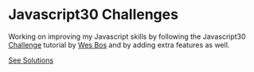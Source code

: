 # Javascript30 Challenges

Working on improving my Javascript skills by following the Javascript30 [Challenge](https://javascript30.com/) tutorial by [Wes Bos](https://wesbos.com/) and by adding extra features as well.

[See Solutions](https://goofy-mcclintock-45309e.netlify.app/)
